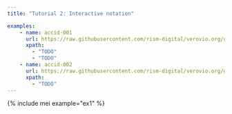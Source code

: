 ```yaml
---
title: "Tutorial 2: Interactive notation"

examples:
    - name: accid-001
      url: https://raw.githubusercontent.com/rism-digital/verovio.org/gh-pages/_tests/accid/accid-001.mei
      xpath:
        - "TODO"
        - "TODO"
    - name: accid-002
      url: https://raw.githubusercontent.com/rism-digital/verovio.org/gh-pages/_tests/accid/accid-002.mei
      xpath:
        - "TODO"
---
```


{% include mei example="ex1" %}